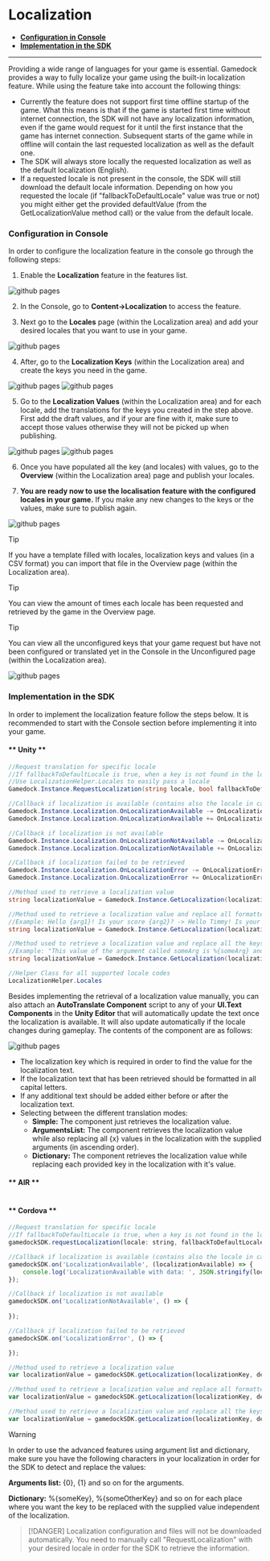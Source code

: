 # Localization

* **[Configuration in Console](#configuration-in-console)**
* **[Implementation in the SDK](#implementation-in-the-sdk)**

---

Providing a wide range of languages for your game is essential. Gamedock provides a way to fully localize your game using the built-in localization feature. While using the feature take into account the following things:

* Currently the feature does not support first time offline startup of the game. What this means is that if the game is started first time without internet connection, the SDK will not have any localization information, even if the game would request for it until the first instance that the game has internet connection. Subsequent starts of the game while in offline will contain the last requested localization as well as the default one.
* The SDK will always store locally the requested localization as well as the default localization (English).
* If a requested locale is not present in the console, the SDK will still download the default locale information. Depending on how you requested the locale (if "fallbackToDefaultLocale" value was true or not) you might either get the provided defaultValue (from the GetLocalizationValue method call) or the value from the default locale. 

### Configuration in Console

In order to configure the localization feature in the console go through the following steps:

<!-- panels:start -->

<!-- div:left-panel -->
1. Enable the **Localization** feature in the features list.

<!-- div:right-panel -->
![github pages](_images/Localization1.png)

<!-- div:left-panel -->
2. In the Console, go to **Content->Localization** to access the feature.

3. Next go to the **Locales** page (within the Localization area) and add your desired locales that you want to use in your game.

<!-- div:right-panel -->
![github pages](_images/Localization2.png)

<!-- div:left-panel -->
4. After, go to the **Localization Keys** (within the Localization area) and create the keys you need in the game.

<!-- div:right-panel -->
![github pages](_images/Localization3.png)
![github pages](_images/Localization4.png)

<!-- div:left-panel -->
5. Go to the **Localization Values** (within the Localization area) and for each locale, add the translations for the keys you created in the step above. First add the draft values, and if your are fine with it, make sure to accept those values otherwise they will not be picked up when publishing.

<!-- div:right-panel -->
![github pages](_images/Localization5.png)
![github pages](_images/Localization6.png)

<!-- div:left-panel -->
6. Once you have populated all the key (and locales) with values, go to the **Overview** (within the Localization area) page and publish your locales.

7. **You are ready now to use the localisation feature with the configured locales in your game.** If you make any new changes to the keys or the values, make sure to publish again.

<!-- div:right-panel -->
![github pages](_images/Localization7.png)

<!-- panels:end -->

> [!TIP]
> If you have a template filled with locales, localization keys and values (in a CSV format) you can import that file in the Overview page (within the Localization area).

> [!TIP]
> You can view the amount of times each locale has been requested and retrieved by the game in the Overview page.

> [!TIP]
> You can view all the unconfigured keys that your game request but have not been configured or translated yet in the Console in the Unconfigured page (within the Localization area).
>
> ![github pages](_images/Localization9.png ':size=70%')


### Implementation in the SDK

In order to implement the localization feature follow the steps below. It is recommended to start with the Console section before implementing it into your game.

<!-- tabs:start -->

#### ** Unity **

~~~csharp
//Request translation for specific locale
//If fallbackToDefaultLocale is true, when a key is not found in the localization it will first try to get it from the default locale (English). If it is not present in the default locale it will return the default value passed at retrieval.
//Use LocalizationHelper.Locales to easily pass a locale
Gamedock.Instance.RequestLocalization(string locale, bool fallbackToDefaultLocale);

//Callback if localization is available (contains also the locale in case the default locale is returned)
Gamedock.Instance.Localization.OnLocalizationAvailable -= OnLocalizationAvailable;
Gamedock.Instance.Localization.OnLocalizationAvailable += OnLocalizationAvailable;

//Callback if localization is not available
Gamedock.Instance.Localization.OnLocalizationNotAvailable -= OnLocalizationNotAvailable;
Gamedock.Instance.Localization.OnLocalizationNotAvailable += OnLocalizationNotAvailable;

//Callback if localization failed to be retrieved
Gamedock.Instance.Localization.OnLocalizationError -= OnLocalizationError;
Gamedock.Instance.Localization.OnLocalizationError += OnLocalizationError;

//Method used to retrieve a localization value
string localizationValue = Gamedock.Instance.GetLocalization(localizationKey, defaultValue);

//Method used to retrieve a localization value and replace all formatted arguments ({0}, {1}, etc.)
//Example: Hello {arg1}! Is your score {arg2}? -> Hello Timmy! Is your score 30?
string localizationValue = Gamedock.Instance.GetLocalization(localizationKey, defaultValue, arg1, arg2, arg3);

//Method used to retrieve a localization value and replace all the keys from the passed dictionary with the values supplied
//Example: "This value of the argument called someArg is %{someArg} and the value of anotherArg is %{anotherArg}. You can reuse arguments multiple times in your text, which is %{someArg}, %{anotherArg} and %{someArg}." -> "The value of the argument called someArg is awesome and the value of anotherArg is crazy. You can reuse arguments multiple times in your text, which is awesome, crazy and awesome."
string localizationValue = Gamedock.Instance.GetLocalization(localizationKey, defaultValue, argumentsDictionary);

//Helper Class for all supported locale codes
LocalizationHelper.Locales
~~~

Besides implementing the retrieval of a localization value manually, you can also attach an **AutoTranslate Component** script to any of your **UI.Text Components** in the **Unity Editor** that will automatically update the text once the localization is available. It will also update automatically if the locale changes during gameplay. The contents of the component are as follows:

![github pages](_images/LocalizationAutoTranslateComponent.png)


* The localization key which is required in order to find the value for the localization text.
* If the localization text that has been retrieved should be formatted in all capital letters.
* If any additional text should be added either before or after the localization text.
* Selecting between the different translation modes:
    * **Simple:** The component just retrieves the localization value.
    * **ArgumentsList:** The component retrieves the localization value while also replacing all {x} values in the localization with the supplied arguments (in ascending order).
    * **Dictionary:** The component retrieves the localization value while replacing each provided key in the localization with it's value.

#### ** AIR **

~~~actionscript

~~~

#### ** Cordova **

~~~javascript
//Request translation for specific locale
//If fallbackToDefaultLocale is true, when a key is not found in the localization it will first try to get it from the default locale (English). If it is not present in the default locale it will return the default value passed at retrieval.
gamedockSDK.requestLocalization(locale: string, fallbackToDefaultLocale: boolean);

//Callback if localization is available (contains also the locale in case the default locale is returned)
gamedockSDK.on('LocalizationAvailable', (localizationAvailable) => {
    console.log('LocalizationAvailable with data: ', JSON.stringify(localizationAvailable));
});

//Callback if localization is not available
gamedockSDK.on('LocalizationNotAvailable', () => {
    
});

//Callback if localization failed to be retrieved
gamedockSDK.on('LocalizationError', () => {

});

//Method used to retrieve a localization value
var localizationValue = gamedockSDK.getLocalization(localizationKey, defaultValue);

//Method used to retrieve a localization value and replace all formatted arguments ({0}, {1}, etc.)
var localizationValue = gamedockSDK.getLocalization(localizationKey, defaultValue, arg1, arg2, arg3);

//Method used to retrieve a localization value and replace all the keys from the passed dictionary with the values supplied
var localizationValue = gamedockSDK.getLocalization(localizationKey, defaultValue, argumentsDictionary);
~~~

<!-- tabs:end -->

> [!WARNING]
> In order to use the advanced features using argument list and dictionary, make sure you have the following characters in your localization in order for the SDK to detect and replace the values:
> 
> **Arguments list:** {0}, {1} and so on for the arguments.
> 
> **Dictionary:** %{someKey}, %{someOtherKey} and so on for each place where you want the key to be replaced with the supplied value independent of the localization.

> [!DANGER]
> Localization configuration and files will not be downloaded automatically. You need to manually call "RequestLocalization" with your desired locale in order for the SDK to retrieve the information.


